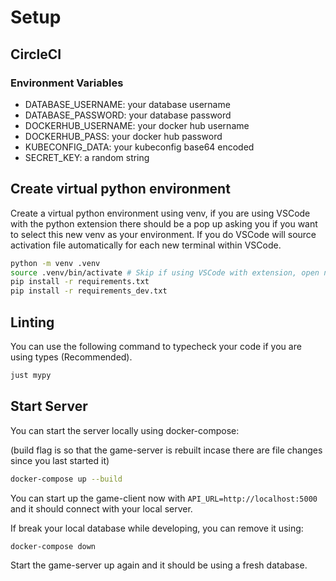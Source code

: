 # Setup

## CircleCI

### Environment Variables

- DATABASE_USERNAME: your database username
- DATABASE_PASSWORD: your database password
- DOCKERHUB_USERNAME: your docker hub username
- DOCKERHUB_PASS: your docker hub password
- KUBECONFIG_DATA: your kubeconfig base64 encoded
- SECRET_KEY: a random string

## Create virtual python environment

Create a virtual python environment using venv, if you are using VSCode with the python extension
there should be a pop up asking you if you want to select this new venv as your environment. If you
do VSCode will source activation file automatically for each new terminal within VSCode.

~~~bash
python -m venv .venv
source .venv/bin/activate # Skip if using VSCode with extension, open new integrated terminal in VSCode.
pip install -r requirements.txt
pip install -r requirements_dev.txt
~~~

## Linting

You can use the following command to typecheck your code if you are using types (Recommended).

~~~bash
just mypy
~~~

## Start Server

You can start the server locally using docker-compose:

(build flag is so that the game-server is rebuilt incase there are file changes since you last started it)

~~~bash
docker-compose up --build
~~~

You can start up the game-client now with `API_URL=http://localhost:5000` and it should connect with your
local server.

If break your local database while developing, you can remove it using:

~~~bash
docker-compose down
~~~

Start the game-server up again and it should be using a fresh database.
